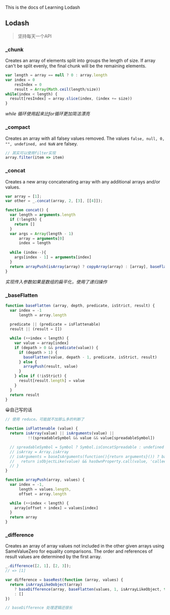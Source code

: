 This is the docs of Learning Lodash

## Lodash

> 坚持每天一个API

### _chunk

Creates an array of elements split into groups the length of size. If array can't be split evenly, the final chunk will be the remaining elements.

```js important-for-me
var length = array == null ? 0 : array.length
var index = 0
    resIndex = 0
    result = Array(Math.ceil(length/size))
while(index < length) {
  result[resIndex] = array.slice(index, (index += size))
}
```

*while 循环使用起来比for循环更加简洁漂亮*

### _compact

Creates an array with all falsey values removed. The values `false, null, 0, "", undefined, and NaN` are falsey.

```js important-for-me
// 其实可以使用filter实现
array.filter(item => item)
```

### _concat

Creates a new array concatenating array with any additional arrays and/or values.

```js key
var array = [1];
var other = _.concat(array, 2, [3], [[4]]);

function concat() {
  var length = arguments.length
  if (!length) {
    return []
  }
  var args = Array(length - 1)
      array = arguments[0]
      index = length
  
  while (index--){
    args[index - 1] = arguments[index]
  }
  return arrayPush(isArray(array) ? copyArray(array) : [array], baseFlatten(args, 1))
}
```

*实现传入参数如果是数组的扁平化，使用了递归操作*

### _baseFlatten

```js _baseFlatten
function baseFlatten (array, depth, predicate, isStrict, result) {
  var index = -1
      length = array.length
  
  predicate || (predicate = isFlattenable)
  result || (result = [])

  while (++index < length) {
    var value = array[index]
    if (depath > 0 && predicate(value)) {
      if (depath > 1) {
        baseFlatten(value, depath - 1, predicate, isStrict, result)
      } else {
        arrayPush(result, value)
      } 
    } else if (!isStrict) {
      result[result.length] = value
    }
  }
  return result
}
```

😀自己写的话
```js baseFlatten-mine
// 使用 reduce。可能就不加那么多的判断了
```

```js _isFlattenable
function isFlattenable (value) {
  return isArray(value) || isArguments(value) ||
          !!(spreadableSymbol && value && value[spreadableSymbol])

  // spreadableSymbol = Symbol ? Symbol.isConcatSpreadable : undefined
  // isArray = Array.isArray
  // isArguments = baseIsArguments(function(){return arguments}()) ? baseIsArguments : function(value) {
  //   return isObjectLike(value) && hasOwnProperty.call(value, 'callee') && !propertyIsEnumerable.call(value, 'callee')
  // }
}
```

```js arrayPush
function arrayPush(array, values) {
  var index = -1,
      length = values.length,
      offset = array.length

  while (++index < length) {
    array[offset + index] = values[index]
  }
  return array
}
```

### _difference

Creates an array of array values not included in the other given arrays using SameValueZero for equality comparisons. The order and references of result values are determined by the first array.

```js source
_.difference([2, 1], [2, 3]);
// => [1]

var difference = baseRest(function (array, values) {
  return isArrayLikeOobject(array)
    ? baseDifference(array, baseFlatten(values, 1, isArrayLikeObject, true))
    : []
})

// baseDifference 处理逻辑还很长
```
